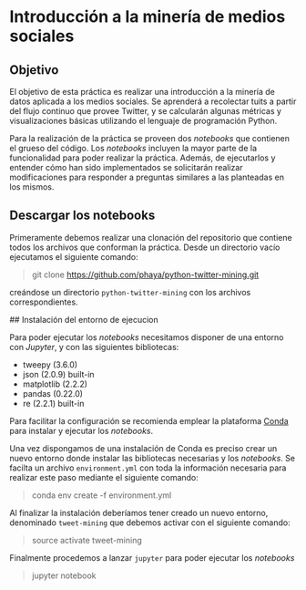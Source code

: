 # Introducción a la minería de medios sociales 

## Objetivo

El objetivo de esta práctica es realizar una introducción a la minería de datos aplicada a los medios sociales. Se aprenderá a recolectar tuits a partir del flujo continuo que provee Twitter, y se calcularán algunas métricas y visualizaciones básicas utilizando el lenguaje de programación Python. 

Para la realización de la práctica se proveen dos _notebooks_ que contienen el grueso del código. Los _notebooks_ incluyen la mayor parte de la funcionalidad para poder realizar la práctica. Además, de ejecutarlos y entender cómo han sido implementados se solicitarán realizar modificaciones para responder a preguntas similares a las planteadas en los mismos.

## Descargar los notebooks

Primeramente debemos realizar una clonación del repositorio que contiene todos los archivos que conforman la práctica. Desde un directorio vacío ejecutamos el siguiente comando:

> git clone https://github.com/phaya/python-twitter-mining.git

creándose un directorio `python-twitter-mining` con los archivos correspondientes. 

## Instalación del entorno de ejecucion

Para poder ejecutar los _notebooks_ necesitamos disponer de una entorno con _Jupyter_, y con las siguientes bibliotecas:

- tweepy (3.6.0)
- json (2.0.9) built-in
- matplotlib (2.2.2)
- pandas (0.22.0)
- re (2.2.1) built-in

Para facilitar la configuración se recomienda emplear la plataforma [Conda](https://conda.io) para instalar y ejecutar los _notebooks_. 

Una vez dispongamos de una instalación de Conda es preciso crear un nuevo entorno donde instalar las bibliotecas necesarias y los _notebooks_. Se facilta un archivo `environment.yml` con toda la información necesaria para realizar este paso mediante el siguiente comando:

> conda env create -f environment.yml

Al finalizar la instalación deberíamos tener creado un nuevo entorno, denominado `tweet-mining` que debemos activar con el siguiente comando:

> source activate tweet-mining

Finalmente procedemos a lanzar `jupyter` para poder ejecutar los _notebooks_

> jupyter notebook
